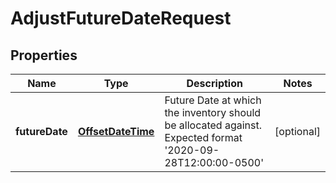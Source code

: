 
# AdjustFutureDateRequest

## Properties
Name | Type | Description | Notes
------------ | ------------- | ------------- | -------------
**futureDate** | [**OffsetDateTime**](OffsetDateTime.md) | Future Date at which the inventory should be allocated against. Expected format &#39;2020-09-28T12:00:00-0500&#39; |  [optional]



